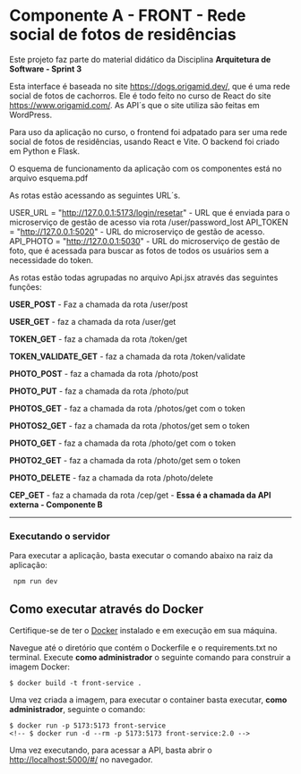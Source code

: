# Componente A - FRONT - Rede social de fotos de residências


Este projeto faz parte do material didático da Disciplina **Arquitetura de Software - Sprint 3** 

Esta interface é baseada no site https://dogs.origamid.dev/, que é uma rede social de fotos de cachorros. Ele é todo feito no curso de React do site https://www.origamid.com/.
As API´s que o site utiliza são feitas em WordPress. 


Para uso da aplicação no curso, o frontend foi adpatado para ser uma rede social de fotos de residências, usando React e Vite. O backend foi criado em Python e Flask. 

O esquema de funcionamento da aplicação com os componentes está no arquivo esquema.pdf

As rotas estão acessando as seguintes URL´s.

USER_URL    = "http://127.0.0.1:5173/login/resetar" - URL que é enviada para o microserviço de gestão de acesso via rota /user/password_lost
API_TOKEN   = "http://127.0.0.1:5020" - URL do microserviço de gestão de acesso.
API_PHOTO   = "http://127.0.0.1:5030" - URL do microserviço de gestão de foto, que é acessada para buscar as fotos de todos os usuários sem a necessidade do token. 


As rotas estão todas agrupadas no arquivo Api.jsx através das seguintes funções:


**USER_POST**    - Faz a chamada da rota /user/post

**USER_GET**    - faz a chamada da rota /user/get

**TOKEN_GET**    - faz a chamada da rota /token/get

**TOKEN_VALIDATE_GET**    - faz a chamada da rota /token/validate

**PHOTO_POST**    - faz a chamada da rota /photo/post

**PHOTO_PUT**    - faz a chamada da rota /photo/put

**PHOTOS_GET**    - faz a chamada da rota /photos/get com o token

**PHOTOS2_GET**    - faz a chamada da rota /photos/get sem o token

**PHOTO_GET**    - faz a chamada da rota /photo/get com o token

**PHOTO2_GET**    - faz a chamada da rota /photo/get sem o token

**PHOTO_DELETE**    - faz a chamada da rota /photo/delete

**CEP_GET**    - faz a chamada da rota /cep/get - **Essa é a chamada da API externa - Componente B**




---

### Executando o servidor


Para executar a aplicação, basta executar o comando abaixo na raiz da aplicação:

```
 npm run dev
```


## Como executar através do Docker

Certifique-se de ter o [Docker](https://docs.docker.com/engine/install/) instalado e em execução em sua máquina.

Navegue até o diretório que contém o Dockerfile e o requirements.txt no terminal.
Execute **como administrador** o seguinte comando para construir a imagem Docker:

```
$ docker build -t front-service .
```

Uma vez criada a imagem, para executar o container basta executar, **como administrador**, seguinte o comando:

```
$ docker run -p 5173:5173 front-service
<!-- $ docker run -d --rm -p 5173:5173 front-service:2.0 -->
```

Uma vez executando, para acessar a API, basta abrir o [http://localhost:5000/#/](http://localhost:5000/#/) no navegador.


